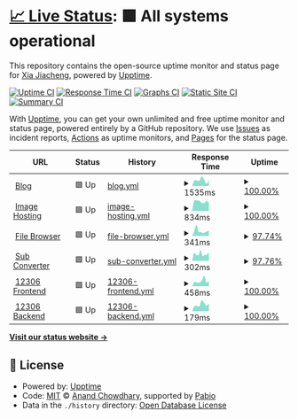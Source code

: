 # [📈 Live Status](https://status.r6.hk): <!--live status--> **🟩 All systems operational**

This repository contains the open-source uptime monitor and status page for [Xia Jiacheng](r6.hk), powered by [Upptime](https://github.com/upptime/upptime).

[![Uptime CI](https://github.com/r6hk/statuspage/workflows/Uptime%20CI/badge.svg)](https://github.com/r6hk/statuspage/actions?query=workflow%3A%22Uptime+CI%22)
[![Response Time CI](https://github.com/r6hk/statuspage/workflows/Response%20Time%20CI/badge.svg)](https://github.com/r6hk/statuspage/actions?query=workflow%3A%22Response+Time+CI%22)
[![Graphs CI](https://github.com/r6hk/statuspage/workflows/Graphs%20CI/badge.svg)](https://github.com/r6hk/statuspage/actions?query=workflow%3A%22Graphs+CI%22)
[![Static Site CI](https://github.com/r6hk/statuspage/workflows/Static%20Site%20CI/badge.svg)](https://github.com/r6hk/statuspage/actions?query=workflow%3A%22Static+Site+CI%22)
[![Summary CI](https://github.com/r6hk/statuspage/workflows/Summary%20CI/badge.svg)](https://github.com/r6hk/statuspage/actions?query=workflow%3A%22Summary+CI%22)

With [Upptime](https://upptime.js.org), you can get your own unlimited and free uptime monitor and status page, powered entirely by a GitHub repository. We use [Issues](https://github.com/r6hk/statuspage/issues) as incident reports, [Actions](https://github.com/r6hk/statuspage/actions) as uptime monitors, and [Pages](https://status.r6.hk) for the status page.

<!--start: status pages-->
<!-- This summary is generated by Upptime (https://github.com/upptime/upptime) -->
<!-- Do not edit this manually, your changes will be overwritten -->
<!-- prettier-ignore -->
| URL | Status | History | Response Time | Uptime |
| --- | ------ | ------- | ------------- | ------ |
| <img alt="" src="https://icons.duckduckgo.com/ip3/rennen.dev.ico" height="13"> [Blog](https://rennen.dev) | 🟩 Up | [blog.yml](https://github.com/r6hk/statuspage/commits/HEAD/history/blog.yml) | <details><summary><img alt="Response time graph" src="./graphs/blog/response-time-week.png" height="20"> 1535ms</summary><br><a href="https://status.r6.hk/history/blog"><img alt="Response time 1930" src="https://img.shields.io/endpoint?url=https%3A%2F%2Fraw.githubusercontent.com%2Fr6hk%2Fstatuspage%2FHEAD%2Fapi%2Fblog%2Fresponse-time.json"></a><br><a href="https://status.r6.hk/history/blog"><img alt="24-hour response time 1562" src="https://img.shields.io/endpoint?url=https%3A%2F%2Fraw.githubusercontent.com%2Fr6hk%2Fstatuspage%2FHEAD%2Fapi%2Fblog%2Fresponse-time-day.json"></a><br><a href="https://status.r6.hk/history/blog"><img alt="7-day response time 1535" src="https://img.shields.io/endpoint?url=https%3A%2F%2Fraw.githubusercontent.com%2Fr6hk%2Fstatuspage%2FHEAD%2Fapi%2Fblog%2Fresponse-time-week.json"></a><br><a href="https://status.r6.hk/history/blog"><img alt="30-day response time 2452" src="https://img.shields.io/endpoint?url=https%3A%2F%2Fraw.githubusercontent.com%2Fr6hk%2Fstatuspage%2FHEAD%2Fapi%2Fblog%2Fresponse-time-month.json"></a><br><a href="https://status.r6.hk/history/blog"><img alt="1-year response time 1930" src="https://img.shields.io/endpoint?url=https%3A%2F%2Fraw.githubusercontent.com%2Fr6hk%2Fstatuspage%2FHEAD%2Fapi%2Fblog%2Fresponse-time-year.json"></a></details> | <details><summary><a href="https://status.r6.hk/history/blog">100.00%</a></summary><a href="https://status.r6.hk/history/blog"><img alt="All-time uptime 99.86%" src="https://img.shields.io/endpoint?url=https%3A%2F%2Fraw.githubusercontent.com%2Fr6hk%2Fstatuspage%2FHEAD%2Fapi%2Fblog%2Fuptime.json"></a><br><a href="https://status.r6.hk/history/blog"><img alt="24-hour uptime 100.00%" src="https://img.shields.io/endpoint?url=https%3A%2F%2Fraw.githubusercontent.com%2Fr6hk%2Fstatuspage%2FHEAD%2Fapi%2Fblog%2Fuptime-day.json"></a><br><a href="https://status.r6.hk/history/blog"><img alt="7-day uptime 100.00%" src="https://img.shields.io/endpoint?url=https%3A%2F%2Fraw.githubusercontent.com%2Fr6hk%2Fstatuspage%2FHEAD%2Fapi%2Fblog%2Fuptime-week.json"></a><br><a href="https://status.r6.hk/history/blog"><img alt="30-day uptime 99.82%" src="https://img.shields.io/endpoint?url=https%3A%2F%2Fraw.githubusercontent.com%2Fr6hk%2Fstatuspage%2FHEAD%2Fapi%2Fblog%2Fuptime-month.json"></a><br><a href="https://status.r6.hk/history/blog"><img alt="1-year uptime 99.86%" src="https://img.shields.io/endpoint?url=https%3A%2F%2Fraw.githubusercontent.com%2Fr6hk%2Fstatuspage%2FHEAD%2Fapi%2Fblog%2Fuptime-year.json"></a></details>
| <img alt="" src="https://icons.duckduckgo.com/ip3/img.rennen.dev.ico" height="13"> [Image Hosting](https://img.rennen.dev) | 🟩 Up | [image-hosting.yml](https://github.com/r6hk/statuspage/commits/HEAD/history/image-hosting.yml) | <details><summary><img alt="Response time graph" src="./graphs/image-hosting/response-time-week.png" height="20"> 834ms</summary><br><a href="https://status.r6.hk/history/image-hosting"><img alt="Response time 906" src="https://img.shields.io/endpoint?url=https%3A%2F%2Fraw.githubusercontent.com%2Fr6hk%2Fstatuspage%2FHEAD%2Fapi%2Fimage-hosting%2Fresponse-time.json"></a><br><a href="https://status.r6.hk/history/image-hosting"><img alt="24-hour response time 734" src="https://img.shields.io/endpoint?url=https%3A%2F%2Fraw.githubusercontent.com%2Fr6hk%2Fstatuspage%2FHEAD%2Fapi%2Fimage-hosting%2Fresponse-time-day.json"></a><br><a href="https://status.r6.hk/history/image-hosting"><img alt="7-day response time 834" src="https://img.shields.io/endpoint?url=https%3A%2F%2Fraw.githubusercontent.com%2Fr6hk%2Fstatuspage%2FHEAD%2Fapi%2Fimage-hosting%2Fresponse-time-week.json"></a><br><a href="https://status.r6.hk/history/image-hosting"><img alt="30-day response time 849" src="https://img.shields.io/endpoint?url=https%3A%2F%2Fraw.githubusercontent.com%2Fr6hk%2Fstatuspage%2FHEAD%2Fapi%2Fimage-hosting%2Fresponse-time-month.json"></a><br><a href="https://status.r6.hk/history/image-hosting"><img alt="1-year response time 906" src="https://img.shields.io/endpoint?url=https%3A%2F%2Fraw.githubusercontent.com%2Fr6hk%2Fstatuspage%2FHEAD%2Fapi%2Fimage-hosting%2Fresponse-time-year.json"></a></details> | <details><summary><a href="https://status.r6.hk/history/image-hosting">100.00%</a></summary><a href="https://status.r6.hk/history/image-hosting"><img alt="All-time uptime 100.00%" src="https://img.shields.io/endpoint?url=https%3A%2F%2Fraw.githubusercontent.com%2Fr6hk%2Fstatuspage%2FHEAD%2Fapi%2Fimage-hosting%2Fuptime.json"></a><br><a href="https://status.r6.hk/history/image-hosting"><img alt="24-hour uptime 100.00%" src="https://img.shields.io/endpoint?url=https%3A%2F%2Fraw.githubusercontent.com%2Fr6hk%2Fstatuspage%2FHEAD%2Fapi%2Fimage-hosting%2Fuptime-day.json"></a><br><a href="https://status.r6.hk/history/image-hosting"><img alt="7-day uptime 100.00%" src="https://img.shields.io/endpoint?url=https%3A%2F%2Fraw.githubusercontent.com%2Fr6hk%2Fstatuspage%2FHEAD%2Fapi%2Fimage-hosting%2Fuptime-week.json"></a><br><a href="https://status.r6.hk/history/image-hosting"><img alt="30-day uptime 100.00%" src="https://img.shields.io/endpoint?url=https%3A%2F%2Fraw.githubusercontent.com%2Fr6hk%2Fstatuspage%2FHEAD%2Fapi%2Fimage-hosting%2Fuptime-month.json"></a><br><a href="https://status.r6.hk/history/image-hosting"><img alt="1-year uptime 100.00%" src="https://img.shields.io/endpoint?url=https%3A%2F%2Fraw.githubusercontent.com%2Fr6hk%2Fstatuspage%2FHEAD%2Fapi%2Fimage-hosting%2Fuptime-year.json"></a></details>
| <img alt="" src="https://icons.duckduckgo.com/ip3/file.r6.hk.ico" height="13"> [File Browser](https://file.r6.hk) | 🟩 Up | [file-browser.yml](https://github.com/r6hk/statuspage/commits/HEAD/history/file-browser.yml) | <details><summary><img alt="Response time graph" src="./graphs/file-browser/response-time-week.png" height="20"> 341ms</summary><br><a href="https://status.r6.hk/history/file-browser"><img alt="Response time 280" src="https://img.shields.io/endpoint?url=https%3A%2F%2Fraw.githubusercontent.com%2Fr6hk%2Fstatuspage%2FHEAD%2Fapi%2Ffile-browser%2Fresponse-time.json"></a><br><a href="https://status.r6.hk/history/file-browser"><img alt="24-hour response time 348" src="https://img.shields.io/endpoint?url=https%3A%2F%2Fraw.githubusercontent.com%2Fr6hk%2Fstatuspage%2FHEAD%2Fapi%2Ffile-browser%2Fresponse-time-day.json"></a><br><a href="https://status.r6.hk/history/file-browser"><img alt="7-day response time 341" src="https://img.shields.io/endpoint?url=https%3A%2F%2Fraw.githubusercontent.com%2Fr6hk%2Fstatuspage%2FHEAD%2Fapi%2Ffile-browser%2Fresponse-time-week.json"></a><br><a href="https://status.r6.hk/history/file-browser"><img alt="30-day response time 283" src="https://img.shields.io/endpoint?url=https%3A%2F%2Fraw.githubusercontent.com%2Fr6hk%2Fstatuspage%2FHEAD%2Fapi%2Ffile-browser%2Fresponse-time-month.json"></a><br><a href="https://status.r6.hk/history/file-browser"><img alt="1-year response time 280" src="https://img.shields.io/endpoint?url=https%3A%2F%2Fraw.githubusercontent.com%2Fr6hk%2Fstatuspage%2FHEAD%2Fapi%2Ffile-browser%2Fresponse-time-year.json"></a></details> | <details><summary><a href="https://status.r6.hk/history/file-browser">97.74%</a></summary><a href="https://status.r6.hk/history/file-browser"><img alt="All-time uptime 99.80%" src="https://img.shields.io/endpoint?url=https%3A%2F%2Fraw.githubusercontent.com%2Fr6hk%2Fstatuspage%2FHEAD%2Fapi%2Ffile-browser%2Fuptime.json"></a><br><a href="https://status.r6.hk/history/file-browser"><img alt="24-hour uptime 100.00%" src="https://img.shields.io/endpoint?url=https%3A%2F%2Fraw.githubusercontent.com%2Fr6hk%2Fstatuspage%2FHEAD%2Fapi%2Ffile-browser%2Fuptime-day.json"></a><br><a href="https://status.r6.hk/history/file-browser"><img alt="7-day uptime 97.74%" src="https://img.shields.io/endpoint?url=https%3A%2F%2Fraw.githubusercontent.com%2Fr6hk%2Fstatuspage%2FHEAD%2Fapi%2Ffile-browser%2Fuptime-week.json"></a><br><a href="https://status.r6.hk/history/file-browser"><img alt="30-day uptime 99.48%" src="https://img.shields.io/endpoint?url=https%3A%2F%2Fraw.githubusercontent.com%2Fr6hk%2Fstatuspage%2FHEAD%2Fapi%2Ffile-browser%2Fuptime-month.json"></a><br><a href="https://status.r6.hk/history/file-browser"><img alt="1-year uptime 99.80%" src="https://img.shields.io/endpoint?url=https%3A%2F%2Fraw.githubusercontent.com%2Fr6hk%2Fstatuspage%2FHEAD%2Fapi%2Ffile-browser%2Fuptime-year.json"></a></details>
| <img alt="" src="https://icons.duckduckgo.com/ip3/sub.r6.hk.ico" height="13"> [Sub Converter](https://sub.r6.hk) | 🟩 Up | [sub-converter.yml](https://github.com/r6hk/statuspage/commits/HEAD/history/sub-converter.yml) | <details><summary><img alt="Response time graph" src="./graphs/sub-converter/response-time-week.png" height="20"> 302ms</summary><br><a href="https://status.r6.hk/history/sub-converter"><img alt="Response time 492" src="https://img.shields.io/endpoint?url=https%3A%2F%2Fraw.githubusercontent.com%2Fr6hk%2Fstatuspage%2FHEAD%2Fapi%2Fsub-converter%2Fresponse-time.json"></a><br><a href="https://status.r6.hk/history/sub-converter"><img alt="24-hour response time 365" src="https://img.shields.io/endpoint?url=https%3A%2F%2Fraw.githubusercontent.com%2Fr6hk%2Fstatuspage%2FHEAD%2Fapi%2Fsub-converter%2Fresponse-time-day.json"></a><br><a href="https://status.r6.hk/history/sub-converter"><img alt="7-day response time 302" src="https://img.shields.io/endpoint?url=https%3A%2F%2Fraw.githubusercontent.com%2Fr6hk%2Fstatuspage%2FHEAD%2Fapi%2Fsub-converter%2Fresponse-time-week.json"></a><br><a href="https://status.r6.hk/history/sub-converter"><img alt="30-day response time 871" src="https://img.shields.io/endpoint?url=https%3A%2F%2Fraw.githubusercontent.com%2Fr6hk%2Fstatuspage%2FHEAD%2Fapi%2Fsub-converter%2Fresponse-time-month.json"></a><br><a href="https://status.r6.hk/history/sub-converter"><img alt="1-year response time 492" src="https://img.shields.io/endpoint?url=https%3A%2F%2Fraw.githubusercontent.com%2Fr6hk%2Fstatuspage%2FHEAD%2Fapi%2Fsub-converter%2Fresponse-time-year.json"></a></details> | <details><summary><a href="https://status.r6.hk/history/sub-converter">97.76%</a></summary><a href="https://status.r6.hk/history/sub-converter"><img alt="All-time uptime 99.81%" src="https://img.shields.io/endpoint?url=https%3A%2F%2Fraw.githubusercontent.com%2Fr6hk%2Fstatuspage%2FHEAD%2Fapi%2Fsub-converter%2Fuptime.json"></a><br><a href="https://status.r6.hk/history/sub-converter"><img alt="24-hour uptime 100.00%" src="https://img.shields.io/endpoint?url=https%3A%2F%2Fraw.githubusercontent.com%2Fr6hk%2Fstatuspage%2FHEAD%2Fapi%2Fsub-converter%2Fuptime-day.json"></a><br><a href="https://status.r6.hk/history/sub-converter"><img alt="7-day uptime 97.76%" src="https://img.shields.io/endpoint?url=https%3A%2F%2Fraw.githubusercontent.com%2Fr6hk%2Fstatuspage%2FHEAD%2Fapi%2Fsub-converter%2Fuptime-week.json"></a><br><a href="https://status.r6.hk/history/sub-converter"><img alt="30-day uptime 99.48%" src="https://img.shields.io/endpoint?url=https%3A%2F%2Fraw.githubusercontent.com%2Fr6hk%2Fstatuspage%2FHEAD%2Fapi%2Fsub-converter%2Fuptime-month.json"></a><br><a href="https://status.r6.hk/history/sub-converter"><img alt="1-year uptime 99.81%" src="https://img.shields.io/endpoint?url=https%3A%2F%2Fraw.githubusercontent.com%2Fr6hk%2Fstatuspage%2FHEAD%2Fapi%2Fsub-converter%2Fuptime-year.json"></a></details>
| <img alt="" src="https://icons.duckduckgo.com/ip3/12306.r6.hk.ico" height="13"> [12306 Frontend](https://12306.r6.hk) | 🟩 Up | [12306-frontend.yml](https://github.com/r6hk/statuspage/commits/HEAD/history/12306-frontend.yml) | <details><summary><img alt="Response time graph" src="./graphs/12306-frontend/response-time-week.png" height="20"> 458ms</summary><br><a href="https://status.r6.hk/history/12306-frontend"><img alt="Response time 415" src="https://img.shields.io/endpoint?url=https%3A%2F%2Fraw.githubusercontent.com%2Fr6hk%2Fstatuspage%2FHEAD%2Fapi%2F12306-frontend%2Fresponse-time.json"></a><br><a href="https://status.r6.hk/history/12306-frontend"><img alt="24-hour response time 456" src="https://img.shields.io/endpoint?url=https%3A%2F%2Fraw.githubusercontent.com%2Fr6hk%2Fstatuspage%2FHEAD%2Fapi%2F12306-frontend%2Fresponse-time-day.json"></a><br><a href="https://status.r6.hk/history/12306-frontend"><img alt="7-day response time 458" src="https://img.shields.io/endpoint?url=https%3A%2F%2Fraw.githubusercontent.com%2Fr6hk%2Fstatuspage%2FHEAD%2Fapi%2F12306-frontend%2Fresponse-time-week.json"></a><br><a href="https://status.r6.hk/history/12306-frontend"><img alt="30-day response time 437" src="https://img.shields.io/endpoint?url=https%3A%2F%2Fraw.githubusercontent.com%2Fr6hk%2Fstatuspage%2FHEAD%2Fapi%2F12306-frontend%2Fresponse-time-month.json"></a><br><a href="https://status.r6.hk/history/12306-frontend"><img alt="1-year response time 415" src="https://img.shields.io/endpoint?url=https%3A%2F%2Fraw.githubusercontent.com%2Fr6hk%2Fstatuspage%2FHEAD%2Fapi%2F12306-frontend%2Fresponse-time-year.json"></a></details> | <details><summary><a href="https://status.r6.hk/history/12306-frontend">100.00%</a></summary><a href="https://status.r6.hk/history/12306-frontend"><img alt="All-time uptime 98.82%" src="https://img.shields.io/endpoint?url=https%3A%2F%2Fraw.githubusercontent.com%2Fr6hk%2Fstatuspage%2FHEAD%2Fapi%2F12306-frontend%2Fuptime.json"></a><br><a href="https://status.r6.hk/history/12306-frontend"><img alt="24-hour uptime 100.00%" src="https://img.shields.io/endpoint?url=https%3A%2F%2Fraw.githubusercontent.com%2Fr6hk%2Fstatuspage%2FHEAD%2Fapi%2F12306-frontend%2Fuptime-day.json"></a><br><a href="https://status.r6.hk/history/12306-frontend"><img alt="7-day uptime 100.00%" src="https://img.shields.io/endpoint?url=https%3A%2F%2Fraw.githubusercontent.com%2Fr6hk%2Fstatuspage%2FHEAD%2Fapi%2F12306-frontend%2Fuptime-week.json"></a><br><a href="https://status.r6.hk/history/12306-frontend"><img alt="30-day uptime 100.00%" src="https://img.shields.io/endpoint?url=https%3A%2F%2Fraw.githubusercontent.com%2Fr6hk%2Fstatuspage%2FHEAD%2Fapi%2F12306-frontend%2Fuptime-month.json"></a><br><a href="https://status.r6.hk/history/12306-frontend"><img alt="1-year uptime 98.82%" src="https://img.shields.io/endpoint?url=https%3A%2F%2Fraw.githubusercontent.com%2Fr6hk%2Fstatuspage%2FHEAD%2Fapi%2F12306-frontend%2Fuptime-year.json"></a></details>
| <img alt="" src="https://icons.duckduckgo.com/ip3/12306.r6.hk.ico" height="13"> [12306 Backend](https://12306.r6.hk/api/ticket-service/station/all) | 🟩 Up | [12306-backend.yml](https://github.com/r6hk/statuspage/commits/HEAD/history/12306-backend.yml) | <details><summary><img alt="Response time graph" src="./graphs/12306-backend/response-time-week.png" height="20"> 179ms</summary><br><a href="https://status.r6.hk/history/12306-backend"><img alt="Response time 334" src="https://img.shields.io/endpoint?url=https%3A%2F%2Fraw.githubusercontent.com%2Fr6hk%2Fstatuspage%2FHEAD%2Fapi%2F12306-backend%2Fresponse-time.json"></a><br><a href="https://status.r6.hk/history/12306-backend"><img alt="24-hour response time 196" src="https://img.shields.io/endpoint?url=https%3A%2F%2Fraw.githubusercontent.com%2Fr6hk%2Fstatuspage%2FHEAD%2Fapi%2F12306-backend%2Fresponse-time-day.json"></a><br><a href="https://status.r6.hk/history/12306-backend"><img alt="7-day response time 179" src="https://img.shields.io/endpoint?url=https%3A%2F%2Fraw.githubusercontent.com%2Fr6hk%2Fstatuspage%2FHEAD%2Fapi%2F12306-backend%2Fresponse-time-week.json"></a><br><a href="https://status.r6.hk/history/12306-backend"><img alt="30-day response time 205" src="https://img.shields.io/endpoint?url=https%3A%2F%2Fraw.githubusercontent.com%2Fr6hk%2Fstatuspage%2FHEAD%2Fapi%2F12306-backend%2Fresponse-time-month.json"></a><br><a href="https://status.r6.hk/history/12306-backend"><img alt="1-year response time 334" src="https://img.shields.io/endpoint?url=https%3A%2F%2Fraw.githubusercontent.com%2Fr6hk%2Fstatuspage%2FHEAD%2Fapi%2F12306-backend%2Fresponse-time-year.json"></a></details> | <details><summary><a href="https://status.r6.hk/history/12306-backend">100.00%</a></summary><a href="https://status.r6.hk/history/12306-backend"><img alt="All-time uptime 98.05%" src="https://img.shields.io/endpoint?url=https%3A%2F%2Fraw.githubusercontent.com%2Fr6hk%2Fstatuspage%2FHEAD%2Fapi%2F12306-backend%2Fuptime.json"></a><br><a href="https://status.r6.hk/history/12306-backend"><img alt="24-hour uptime 100.00%" src="https://img.shields.io/endpoint?url=https%3A%2F%2Fraw.githubusercontent.com%2Fr6hk%2Fstatuspage%2FHEAD%2Fapi%2F12306-backend%2Fuptime-day.json"></a><br><a href="https://status.r6.hk/history/12306-backend"><img alt="7-day uptime 100.00%" src="https://img.shields.io/endpoint?url=https%3A%2F%2Fraw.githubusercontent.com%2Fr6hk%2Fstatuspage%2FHEAD%2Fapi%2F12306-backend%2Fuptime-week.json"></a><br><a href="https://status.r6.hk/history/12306-backend"><img alt="30-day uptime 100.00%" src="https://img.shields.io/endpoint?url=https%3A%2F%2Fraw.githubusercontent.com%2Fr6hk%2Fstatuspage%2FHEAD%2Fapi%2F12306-backend%2Fuptime-month.json"></a><br><a href="https://status.r6.hk/history/12306-backend"><img alt="1-year uptime 98.05%" src="https://img.shields.io/endpoint?url=https%3A%2F%2Fraw.githubusercontent.com%2Fr6hk%2Fstatuspage%2FHEAD%2Fapi%2F12306-backend%2Fuptime-year.json"></a></details>

<!--end: status pages-->

[**Visit our status website →**](https://status.r6.hk)

## 📄 License

- Powered by: [Upptime](https://github.com/upptime/upptime)
- Code: [MIT](./LICENSE) © [Anand Chowdhary](https://anandchowdhary.com), supported by [Pabio](https://pabio.com)
- Data in the `./history` directory: [Open Database License](https://opendatacommons.org/licenses/odbl/1-0/)
